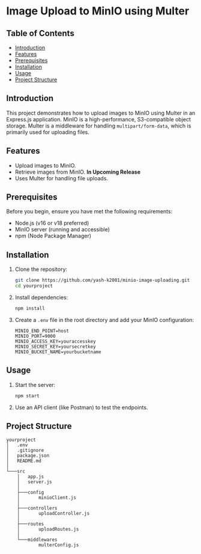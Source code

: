 # Image Upload to MinIO using Multer

## Table of Contents
- [Introduction](#introduction)
- [Features](#features)
- [Prerequisites](#prerequisites)
- [Installation](#installation)
- [Usage](#usage)
- [Project Structure](#project-structure)

## Introduction
This project demonstrates how to upload images to MinIO using Multer in an Express.js application. MinIO is a high-performance, S3-compatible object storage. Multer is a middleware for handling `multipart/form-data`, which is primarily used for uploading files.

## Features
- Upload images to MinIO.
- Retrieve images from MinIO. **In Upcoming Release**
- Uses Multer for handling file uploads.

## Prerequisites
Before you begin, ensure you have met the following requirements:
- Node.js (v16 or v18 preferred)
- MinIO server (running and accessible)
- npm (Node Package Manager)

## Installation
1. Clone the repository:
    ```sh
    git clone https://github.com/yash-k2001/minio-image-uploading.git
    cd yourproject
    ```

2. Install dependencies:
    ```sh
    npm install
    ```

3. Create a `.env` file in the root directory and add your MinIO configuration:
    ```env
    MINIO_END_POINT=host
    MINIO_PORT=9000
    MINIO_ACCESS_KEY=youraccesskey
    MINIO_SECRET_KEY=yoursecretkey
    MINIO_BUCKET_NAME=yourbucketname
    ```

## Usage
1. Start the server:
    ```sh
    npm start
    ```

2. Use an API client (like Postman) to test the endpoints.

## Project Structure
```plaintext
yourproject
│   .env
│   .gitignore
│   package.json
│   README.md
│
└───src
    │   app.js
    │   server.js
    │
    ├───config
    │       minioClient.js
    │
    ├───controllers
    │       uploadController.js
    │
    ├───routes
    │       uploadRoutes.js
    │
    └───middlewares
            multerConfig.js
